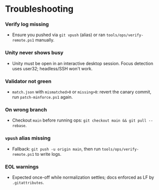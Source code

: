 # Troubleshooting

### Verify log missing
- Ensure you pushed via `git vpush` (alias) or ran `tools/ops/verify-remote.ps1` manually.

### Unity never shows busy
- Unity must be open in an interactive desktop session. Focus detection uses user32; headless/SSH won't work.

### Validator not green
- `match.json` with `mismatched>0` or `missing>0`: revert the canary commit, run `patch-minforce.ps1` again.

### On wrong branch
- Checkout `main` before running ops: `git checkout main && git pull --rebase`.

### `vpush` alias missing
- Fallback: `git push -u origin main`, then run `tools/ops/verify-remote.ps1` to write logs.

### EOL warnings
- Expected once-off while normalization settles; docs enforced as LF by `.gitattributes`.
